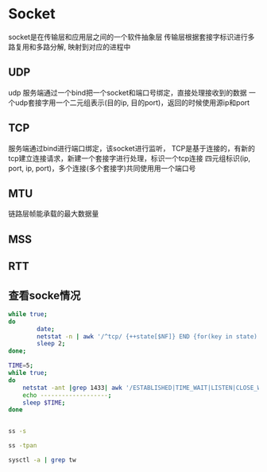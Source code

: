 # Socket

socket是在传输层和应用层之间的一个软件抽象层
传输层根据套接字标识进行多路复用和多路分解, 映射到对应的进程中

## UDP

udp 服务端通过一个bind把一个socket和端口号绑定，直接处理接收到的数据
一个udp套接字用一个二元组表示(目的ip, 目的port)，返回的时候使用源ip和port

## TCP

服务端通过bind进行端口绑定，该socket进行监听，
TCP是基于连接的，有新的tcp建立连接请求，新建一个套接字进行处理，标识一个tcp连接
四元组标识(ip, port, ip, port)，多个连接(多个套接字)共同使用用一个端口号

## MTU

链路层帧能承载的最大数据量

## MSS

## RTT

## 查看socke情况

```sh
while true;
do
        date;
        netstat -n | awk '/^tcp/ {++state[$NF]} END {for(key in state) print key,"\t",state[key]}'i;
        sleep 2;
done;

TIME=5;
while true;
do
    netstat -ant |grep 1433| awk '/ESTABLISHED|TIME_WAIT|LISTEN|CLOSE_WAIT/ {count[$6]++} END {for(s in count) {printf("%12s : %6d\n", s, count[s]); }}'; 
    echo -------------------; 
    sleep $TIME; 
done


ss -s

ss -tpan

sysctl -a | grep tw

```
